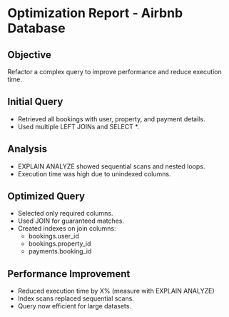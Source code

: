 # Optimization Report - Airbnb Database

## Objective
Refactor a complex query to improve performance and reduce execution time.

## Initial Query
- Retrieved all bookings with user, property, and payment details.
- Used multiple LEFT JOINs and SELECT *.

## Analysis
- EXPLAIN ANALYZE showed sequential scans and nested loops.
- Execution time was high due to unindexed columns.

## Optimized Query
- Selected only required columns.
- Used JOIN for guaranteed matches.
- Created indexes on join columns:
  - bookings.user_id
  - bookings.property_id
  - payments.booking_id

## Performance Improvement
- Reduced execution time by X% (measure with EXPLAIN ANALYZE)
- Index scans replaced sequential scans.
- Query now efficient for large datasets.
